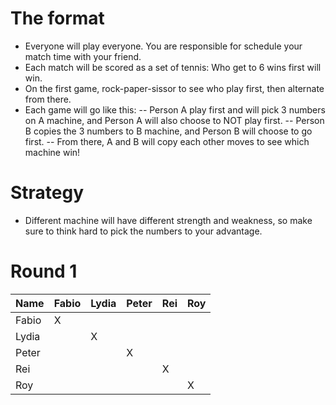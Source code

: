 # The format
- Everyone will play everyone. You are responsible for schedule your match time with your friend.
- Each match will be scored as a set of tennis: Who get to 6 wins first will win.
- On the first game, rock-paper-sissor to see who play first, then alternate from there.
- Each game will go like this:
-- Person A play first and will pick 3 numbers on A machine, and Person A will also choose to NOT play first.
-- Person B copies the 3 numbers to B machine, and Person B will choose to go first.
-- From there, A and B will copy each other moves to see which machine win!

# Strategy 
- Different machine will have different strength and weakness, so make sure to think hard to pick the numbers to your advantage.

# Round 1

| Name         | Fabio     | Lydia      | Peter | Rei | Roy  |
|--------------|-----------|------------|-------|-----|------|
| Fabio        |     X     |            |       |     |      |
| Lydia        |           |      X     |       |     |      |
| Peter        |           |            |   X   |     |      |
| Rei          |           |            |       |  X  |      |
| Roy          |           |            |       |     |   X  |
